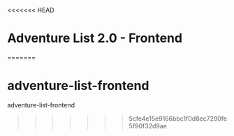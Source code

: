 <<<<<<< HEAD
# Adventure List 2.0 - Frontend
=======
# adventure-list-frontend
adventure-list-frontend
>>>>>>> 5cfe4e15e9166bbc1f0d8ec7290fe5f90f32d9ae
